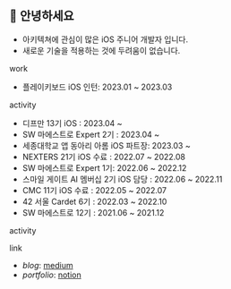 ## 👋 안녕하세요
- 아키텍쳐에 관심이 많은 iOS 주니어 개발자 입니다.
- 새로운 기술을 적용하는 것에 두려움이 없습니다.

work
- 플레이키보드 iOS 인턴: 2023.01 ~ 2023.03

activity
- 디프만 13기 iOS : 2023.04 ~
- SW 마에스트로 Expert 2기 : 2023.04 ~
- 세종대학교 앱 동아리 아롬 iOS 파트장: 2023.03 ~
- NEXTERS 21기 iOS 수료 : 2022.07 ~ 2022.08
- SW 마에스트로 Expert 1기: 2022.06 ~ 2022.12
- 스마일 게이트 AI 멤버십 2기 iOS 담당 : 2022.06 ~ 2022.11
- CMC 11기 iOS 수료 : 2022.05 ~ 2022.07
- 42 서울 Cardet 6기 : 2022.03 ~ 2022.10
- SW 마에스트로 12기 : 2021.06 ~ 2021.12


activity

link
- _blog_: [medium](https://medium.com/@mooyoung2309)
- _portfolio_: [notion](https://www.notion.so/moyoung/d1ea7a8349c84e859005a3efe5d61295?pvs=4)
